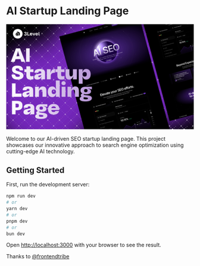 # AI Startup Landing Page
![AI Startup](/src/assets/Thumbnail.png)

Welcome to our AI-driven SEO startup landing page. This project showcases our innovative approach to search engine optimization using cutting-edge AI technology.

## Getting Started

First, run the development server:

```bash
npm run dev
# or
yarn dev
# or
pnpm dev
# or
bun dev
```

Open [http://localhost:3000](http://localhost:3000) with your browser to see the result.

Thanks to [@frontendtribe](https://www.youtube.com/@frontend-tribe)

